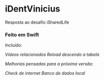 # iDentVinicius
Resposta ao desafio iSharedLife


<h3>Feito em Swift</h3>


<i>Incluido:<i> 

Vídeos relacionados
Reload descendo a tabela


<i>Melhorias pensadas para a próxima versão:</i>

Check de internet
Banco de dados local

